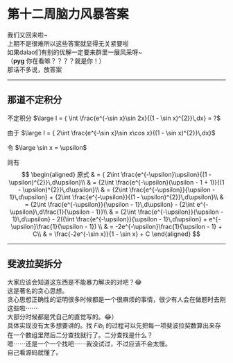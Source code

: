# 第十二周脑力风暴答案

我们又回来啦~  
上期不是很难所以这些答案就显得无关紧要啦  
如果dalao们有别的优解一定要来群里一展风采呀~  
（**pyg** 你在看嘛？？？？就是你！）  
那话不多说，放答案  

---

## 那道不定积分

不定积分 $\large I = { \int \frac{e^{-\sin x}\sin 2x}{(1 - \sin x)^{2}}\,dx} = ?$

由于 $\large I = { 2\int \frac{e^{-\sin x}\sin x\cos x}{(1 - \sin x)^{2}}\,dx}$  

令 $\large \sin x = \upsilon$  

则有  
$$
\begin{aligned}
原式 & = { 2\int \frac{e^{-\upsilon}\upsilon}{(1 - \upsilon)^{2}}\,d\upsilon}\\
 & = {2\int \frac{e^{-\upsilon}(\upsilon - 1 + 1)}{(1 - \upsilon)^{2}}\,d\upsilon}\\
 & = {2\int \frac{e^{-\upsilon}}{\upsilon - 1}\,d\upsilon} + {2\int \frac{e^{-\upsilon}}{(1 - \upsilon)^{2}}\,d\upsilon}\\
 & = {2\int \frac{e^{-\upsilon}}{\upsilon - 1}\,d\upsilon} - {2\int e^{-\upsilon}\,d\frac{1}{\upsilon - 1}}\\
 & = {2\int \frac{e^{-\upsilon}}{\upsilon - 1}\,d\upsilon} - 2({\int \frac{e^{-\upsilon}}{\upsilon - 1}\,d\upsilon} + e^{-\upsilon}\frac{1}{\upsilon - 1}) \\
 & = -2e^{-\upsilon}\frac{1}{\upsilon - 1} + C\\
 & = \frac{-2e^{-\sin x}}{1 - \sin x} + C
\end{aligned}
$$

---

## 斐波拉契拆分

大家应该会知道这东西是不能暴力解决的对吧？😂  
这是著名的贪心思想。  
贪心思想正确性的证明很多时候都是一个很麻烦的事情，很少有人会在做题时去刚这些啦$\cdots\cdots$  
大部分时候都是凭自己的直觉写的。😂）  
具体实现没有太多想要讲的。找 $Fib_i$ 的过程可以先把每一项斐波拉契数算出来存在一个数组里然后二分查找就行了。二分查找是什么？  
嗯$\cdots\cdots$还是一个一个找吧$\cdots\cdots$我没试过，不过应该不会太慢。  
自己看源码就懂了。
